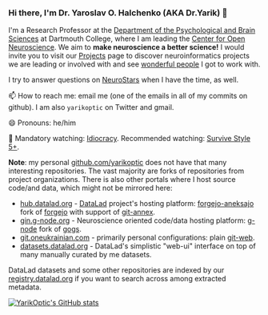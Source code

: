 ### Hi there, I'm Dr. Yaroslav O. Halchenko (AKA Dr.Yarik) 👋

<!--
KUDOS to @tsalo from whom I stole the idea and the initial version.
**yarikoptic/yarikoptic** is a ✨ _special_ ✨ repository because its `README.md` (this file) appears on your GitHub profile.
-->

I'm a Research Professor at the [Department of the Psychological and Brain Sciences](https://pbs.dartmouth.edu/) at Dartmouth College, where I am leading the [Center for Open Neuroscience](http://centerforopenneuroscience.org).
We aim to **make neuroscience a better science!**
I would invite you to visit our [Projects](http://centerforopenneuroscience.org/projects) page to discover neuroinformatics projects we are leading or involved with and see [wonderful people](https://centerforopenneuroscience.org/whoweare) I got to work with.

I try to answer questions on [NeuroStars](https://neurostars.org) when I have the time, as well.

📫 How to reach me: email me (one of the emails in all of my commits on github). I am also `yarikoptic` on Twitter and gmail.

😄 Pronouns: he/him

🎥 Mandatory watching: [Idiocracy](https://www.imdb.com/title/tt0387808/). Recommended watching: [Survive Style 5+](https://www.youtube.com/watch?v=Ycd2QAeEtDM).

**Note**: my personal [github.com/yarikoptic](https://github.com/yarikoptic) does not have that many interesting repositories.
The vast majority are forks of repositories from project organizations.
There is also other portals where I host source code/and data, which might not be mirrored here:

- [hub.datalad.org](https://hub.datalad.org/) - [DataLad](https://www.datalad.org) project's hosting platform: [forgejo-aneksajo](https://codeberg.org/forgejo-aneksajo/forgejo-aneksajo) fork of [forgejo](https://codeberg.org/forgejo/forgejo) with support of [git-annex](https://git-annex.branchable.com/).
- [gin.g-node.org](https://gin.g-node.org) - Neuroscience oriented code/data hosting platform: [g-node](https://github.com/G-Node/gogs) fork of [gogs](https://github.com/gogs/gogs).
- [git.oneukrainian.com](http://git.oneukrainian.com/) - primarily personal configurations: plain [git-web](https://git-scm.com/).
- [datasets.datalad.org](https://datasets.datalad.org) - DataLad's simplistic "web-ui" interface on top of many manually curated by me datasets.

DataLad datasets and some other repositories are indexed by our [registry.datalad.org](https://registry.datalad.org) if you want to search across among extracted metadata.

[![YarikOptic's GitHub stats](https://github-readme-stats.vercel.app/api?username=yarikoptic)](https://github.com/anuraghazra/github-readme-stats)

